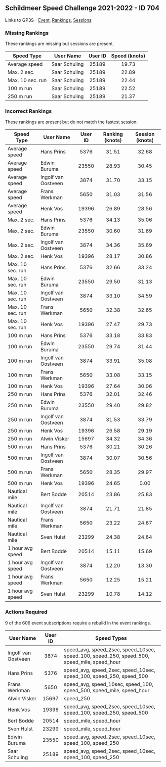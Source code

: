 ## Schildmeer Speed Challenge 2021-2022 - ID 704

Links to GP3S - [Event](https://www.gps-speedsurfing.com/default.aspx?mnu=event&val=704), [Rankings](https://www.gps-speedsurfing.com/default.aspx?mnu=eventranking&val=704), [Sessions](https://www.gps-speedsurfing.com/default.aspx?mnu=eventsessions&val=704)

### Missing Rankings

These rankings are missing but sessions are present.

| Speed Type | User Name | User ID | Speed (knots) |
| ---------- | --------- | :-----: | :-----------: |
| Average speed | Saar Schuling  | 25189 | 19.73 |
| Max. 2 sec. | Saar Schuling  | 25189 | 22.89 |
| Max. 10 sec. run | Saar Schuling  | 25189 | 22.44 |
| 100 m run | Saar Schuling  | 25189 | 22.52 |
| 250 m run | Saar Schuling  | 25189 | 21.37 |

### Incorrect Rankings

These rankings are present but do not match the fastest session.

| Speed Type | User Name | User ID | Ranking (knots) | Session (knots) |
| ---------- | --------- | :-----: | :-------------: | :-------------: |
| Average speed | Hans Prins | 5376 | 31.51 | 32.68 |
| Average speed | Edwin Buruma | 23550 | 28.93 | 30.45 |
| Average speed | Ingolf van Oostveen | 3874 | 31.70 | 33.15 |
| Average speed | Frans Werkman | 5650 | 31.03 | 31.56 |
| Average speed | Henk Vos | 19396 | 26.89 | 28.56 |
| Max. 2 sec. | Hans Prins | 5376 | 34.13 | 35.06 |
| Max. 2 sec. | Edwin Buruma | 23550 | 30.60 | 31.69 |
| Max. 2 sec. | Ingolf van Oostveen | 3874 | 34.36 | 35.69 |
| Max. 2 sec. | Henk Vos | 19396 | 28.17 | 30.86 |
| Max. 10 sec. run | Hans Prins | 5376 | 32.66 | 33.24 |
| Max. 10 sec. run | Edwin Buruma | 23550 | 29.50 | 31.13 |
| Max. 10 sec. run | Ingolf van Oostveen | 3874 | 33.10 | 34.59 |
| Max. 10 sec. run | Frans Werkman | 5650 | 32.38 | 32.65 |
| Max. 10 sec. run | Henk Vos | 19396 | 27.47 | 29.73 |
| 100 m run | Hans Prins | 5376 | 33.18 | 33.83 |
| 100 m run | Edwin Buruma | 23550 | 29.74 | 31.44 |
| 100 m run | Ingolf van Oostveen | 3874 | 33.91 | 35.08 |
| 100 m run | Frans Werkman | 5650 | 33.08 | 33.15 |
| 100 m run | Henk Vos | 19396 | 27.64 | 30.06 |
| 250 m run | Hans Prins | 5376 | 32.01 | 32.46 |
| 250 m run | Edwin Buruma | 23550 | 29.40 | 29.82 |
| 250 m run | Ingolf van Oostveen | 3874 | 31.53 | 33.79 |
| 250 m run | Henk Vos | 19396 | 26.58 | 29.19 |
| 250 m run | Alwin Visker | 15697 | 34.32 | 34.36 |
| 500 m run | Hans Prins | 5376 | 30.21 | 30.26 |
| 500 m run | Ingolf van Oostveen | 3874 | 30.07 | 30.56 |
| 500 m run | Frans Werkman | 5650 | 28.35 | 29.97 |
| 500 m run | Henk Vos | 19396 | 24.65 | 0.00 |
| Nautical mile | Bert Bodde | 20514 | 23.86 | 25.83 |
| Nautical mile | Ingolf van Oostveen | 3874 | 21.71 | 21.85 |
| Nautical mile | Frans Werkman | 5650 | 23.22 | 24.67 |
| Nautical mile | Sven Hulst | 23299 | 24.38 | 24.64 |
| 1 hour avg speed | Bert Bodde | 20514 | 15.11 | 15.69 |
| 1 hour avg speed | Ingolf van Oostveen | 3874 | 12.20 | 13.30 |
| 1 hour avg speed | Frans Werkman | 5650 | 12.25 | 15.21 |
| 1 hour avg speed | Sven Hulst | 23299 | 10.78 | 14.12 |

### Actions Required

9 of the 606 event subscriptions require a rebuild in the event rankings.

| User Name | User ID | Speed Types |
| --------- | :-----: | ----------- |
| Ingolf van Oostveen | 3874 | speed_avg, speed_2sec, speed_10sec, speed_100, speed_250, speed_500, speed_mile, speed_hour |
| Hans Prins | 5376 | speed_avg, speed_2sec, speed_10sec, speed_100, speed_250, speed_500 |
| Frans Werkman | 5650 | speed_avg, speed_10sec, speed_100, speed_500, speed_mile, speed_hour |
| Alwin Visker | 15697 | speed_250 |
| Henk Vos | 19396 | speed_avg, speed_2sec, speed_10sec, speed_100, speed_250, speed_500 |
| Bert Bodde | 20514 | speed_mile, speed_hour |
| Sven Hulst | 23299 | speed_mile, speed_hour |
| Edwin Buruma | 23550 | speed_avg, speed_2sec, speed_10sec, speed_100, speed_250 |
| Saar Schuling  | 25189 | speed_avg, speed_2sec, speed_10sec, speed_100, speed_250 |
